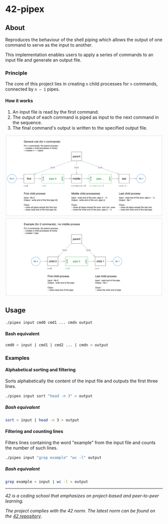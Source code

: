 # 42-pipex

## About
Reproduces the behaviour of the shell piping which allows the output of one command to serve as the input to another.

This implementation enables users to apply a series of commands to an input file and generate an output file.

### Principle

The core of this project lies in creating `n` child processes for `n` commands, connected by `n – 1` pipes.

#### How it works

1. An input file is read by the first command.
2. The output of each command is piped as input to the next command in the sequence.
3. The final command's output is written to the specified output file.

![Screenshot 1](doc/pipex_1.png)
![Screenshot 2](doc/pipex_2.png)

## Usage
```bash
./pipex input cmd0 cmd1 ... cmdn output
```

#### Bash equivalent
```bash
cmd0 < input | cmd1 | cmd2 ... | cmdn > output
```

### Examples
#### Alphabetical sorting and filtering
Sorts alphabetically the content of the input  file and outputs the first three lines.
```bash
./pipex input sort "head -n 3" > output
```

##### Bash equivalent
```bash
sort < input | head -n 3 > output
```

#### Filtering and counting lines
Filters lines containing the word "example" from the input file and counts the number of such lines.


```bash
./pipex input "grep example" "wc -l" output
```

##### Bash equivalent
```bash
grep example < input | wc -l > output
````

<!--
## Getting started
### Prerequisites
### Installation
-->

<!--## Usage-->
<!--## Roadmap-->
<!--## Contributing-->
<!--## License-->
<!--## Contact-->
<!--## Aknowledgements-->

---
*42 is a coding school that emphasizes on project-based and peer-to-peer learning.*

*The project complies with the 42 norm. The latest norm can be found on the [42 repository](https://github.com/42School/norminette/tree/master/pdf)*.